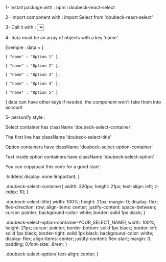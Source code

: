 1- Install package with :
npm i doubeck-react-select

2- Import component with : 
import Select from 'doubeck-react-select'

3- Call it with : 
<Select name={nameOfSelect} data={data} updateSelect={handleSelect} />

4- data must be an array of objects with a key 'name'.

Exemple : data = [

    { "name" : "Option 1" },

    { "name" : "Option 2" },

    { "name" : "Option 3" },

    { "name" : "Option 4" },

    { "name" : "Option 5" }

]
data can have other keys if needed, the component won't take them into account

5- personify style : 

Select container has className 'doubeck-select-container'

The first line has className 'doubeck-select-title'

Option containers have className 'doubeck-select-option-container'

Text inside option containers have className 'doubeck-select-option'


You can copy/past this code for a good start :

.hidden{
  display: none !important;
}

.doubeck-select-container{
  width: 320px;
  height: 21px;
  text-align: left;
  z-index: 10;
}

.doubeck-select-title{
  width: 100%;
  height: 21px;
  margin: 0;
  display: flex;
  flex-direction: row;
  align-items: center;
  justify-content: space-between;
  cursor: pointer;
  background-color: white;
  border: solid 1px black;
}

.doubeck-select-option-container-YOUR_SELECT_NAME{
  width: 100%;
  height: 21px;
  cursor: pointer;
  border-bottom: solid 1px black;
  border-left: solid 1px black;
  border-right: solid 1px black;
  background-color: white;
  display: flex;
  align-items: center;
  justify-content: flex-start;
  margin: 0;
  padding: 0;font-size: .8rem;
}

.doubeck-select-option{
  text-align: center;
}
